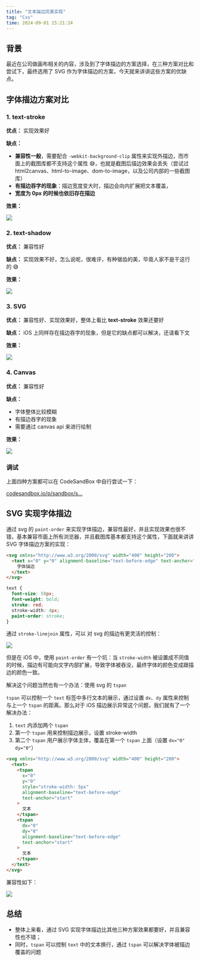 ```yaml
---
title: "文本描边完美实现"
tag: "Css"
time: 2024-09-01 15:21:24
---
```


## 背景

最近在公司做画布相关的内容，涉及到了字体描边的方案选择，在三种方案对比和尝试下，最终选用了 SVG 作为字体描边的方案，今天就来讲讲这些方案的优缺点。

## 字体描边方案对比

### 1\. text-stroke

**优点：** 实现效果好

**缺点：**

- **兼容性一般**，需要配合 `-webkit-background-clip` 属性来实现外描边，而市面上的截图库都不支持这个属性 😅，也就是截图后描边效果会丢失（尝试过 html2canvas、html-to-image、dom-to-image，以及公司内部的一些截图库）
- **有描边吞字的现象**：描边宽度变大时，描边会向内扩展把文本覆盖，
- **宽度为 0px 的时候也依旧存在描边**

**效果：**

![](../imgs/49/01.awebp)

### 2\. text-shadow

**优点：** 兼容性好

**缺点：** 实现效果不好，怎么说呢，很难评，有种锯齿的美，毕竟人家不是干这行的 😅

**效果：**

![](../imgs/49/02.awebp)

### 3\. SVG

**优点：** 兼容性好、实现效果好，整体上看比 **text-stroke** 效果还要好

**缺点：** iOS 上同样存在描边吞字的现象，但是它的缺点都可以解决，还请看下文

**效果：**

![](../imgs/49/03.awebp)

### 4\. Canvas

**优点：** 兼容性好

**缺点：**

- 字体整体比较模糊
- 有描边吞字的现象
- 需要通过 canvas api 来进行绘制

**效果：**

![](../imgs/49/04.awebp)

### 调试

上面四种方案都可以在 CodeSandBox 中自行尝试一下：

[codesandbox.io/p/sandbox/s…](https://codesandbox.io/p/sandbox/suspicious-ellis-2z5tjx?file=%2Findex.html%3A10%2C9)

## SVG 实现字体描边

通过 svg 的 `paint-order` 来实现字体描边，兼容性最好，并且实现效果也很不错，基本兼容市面上所有浏览器，并且截图库基本都支持这个属性，下面就来讲讲 SVG 字体描边方案的实现：

```html
<svg xmlns="http://www.w3.org/2000/svg" width="400" height="200">
  <text x="0" y="0" alignment-baseline="text-before-edge" text-anchor="start">
    字体描边
  </text>
</svg>
```

```css
text {
  font-size: 50px;
  font-weight: bold;
  stroke: red;
  stroke-width: 4px;
  paint-order: stroke;
}
```

通过 `stroke-linejoin` 属性，可以 对 svg 的描边有更灵活的控制：

![](../imgs/49/05.awebp)

但是在 iOS 中，使用 `paint-order` 有一个坑：当 `stroke-width` 被设置成不同值的时候，描边有可能向文字内部扩展，导致字体被吞没，最终字体的颜色变成跟描边的颜色一致。

解决这个问题当然也有一个办法：使用 svg 的 `tspan`

`tspan` 可以控制一个 `text` 标签中多行文本的展示，通过设置 `dx`、`dy` 属性来控制与上一个 `tspan` 的距离。那么对于 iOS 描边展示异常这个问题，我们就有了一个解决办法：

1. `text` 内添加两个 `tspan`
2. 第一个 `tspan` 用来控制描边展示，设置 stroke-width
3. 第二个 `tspan` 用户展示字体主体，覆盖在第一个 `tspan` 上面（设置 `dx="0" dy="0"`）

```html
<svg xmlns="http://www.w3.org/2000/svg" width="400" height="200">
  <text>
    <tspan
      x="0"
      y="0"
      style="stroke-width: 5px"
      alignment-baseline="text-before-edge"
      text-anchor="start"
    >
      文本
    </tspan>
    <tspan
      dx="0"
      dy="0"
      alignment-baseline="text-before-edge"
      text-anchor="start"
    >
      文本
    </tspan>
  </text>
</svg>
```

兼容性如下：

![](../imgs/49/06.awebp)

## 总结

- 整体上来看，通过 SVG 实现字体描边比其他三种方案效果都要好，并且兼容性也不错；
- 同时，`tspan` 可以控制 `text` 中的文本换行，通过 `tspan` 可以解决字体被描边覆盖的问题
